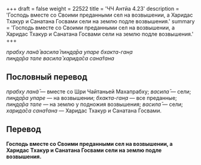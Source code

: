 +++
draft = false
weight = 22522
title = 'ЧЧ Антйа 4.23'
description = 'Господь вместе со Своими преданными сел на возвышении, а Харидас Тхакур и Санатана Госвами сели на землю подле возвышения.'
summary = 'Господь вместе со Своими преданными сел на возвышении, а Харидас Тхакур и Санатана Госвами сели на землю подле возвышения.'
+++

_прабху лан̃а̄ васила̄ пин̣д̣а̄ра упаре бхакта-ган̣а  
пин̣д̣а̄ра тале васила̄ харида̄са сана̄тана_

## Пословный перевод

_прабху_ _лан̃а̄_ — вместе со Шри Чайтаньей Махапрабху; _васила̄_ — сели; _пин̣д̣а̄ра_ _упаре_ — на возвышении; _бхакта_\-_ган̣а_ — все преданные; _пин̣д̣а̄ра_ _тале_ — на землю у подножия возвышения; _васила̄_ — сели; _харида̄са_ _сана̄тана_ — Харидас Тхакур и Санатана Госвами.

## Перевод

**Господь вместе со Своими преданными сел на возвышении, а Харидас Тхакур и Санатана Госвами сели на землю подле возвышения.**

